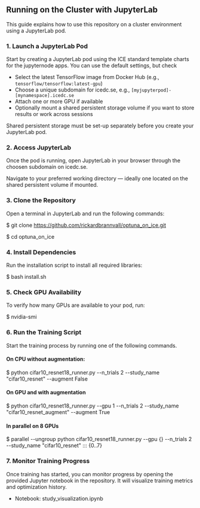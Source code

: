 ## Running on the Cluster with JupyterLab

This guide explains how to use this repository on a cluster environment using a JupyterLab pod.

### 1. Launch a JupyterLab Pod

Start by creating a JupyterLab pod using the ICE standard template charts for the jupyternode apps. You can use the default settings, but check

- Select the latest TensorFlow image from Docker Hub (e.g., `tensorflow/tensorflow:latest-gpu`)
- Choose a unique subdomain for icedc.se, e.g., `[myjupyterpod]-[mynamespace].icedc.se`
- Attach one or more GPU if available
- Optionally mount a shared persistent storage volume if you want to store results or work across sessions

Shared persistent storage must be set-up separately before you create your JupyterLab pod.

### 2. Access JupyterLab

Once the pod is running, open JupyterLab in your browser through the choosen subdomain on icedc.se. 

Navigate to your preferred working directory — ideally one located on the shared persistent volume if mounted.

### 3. Clone the Repository

Open a terminal in JupyterLab and run the following commands:

$ git clone https://github.com/rickardbrannvall/optuna_on_ice.git

$ cd optuna_on_ice

### 4. Install Dependencies

Run the installation script to install all required libraries:

$ bash install.sh

### 5. Check GPU Availability
To verify how many GPUs are available to your pod, run:

$ nvidia-smi

### 6. Run the Training Script
Start the training process by running one of the following commands.

#### On CPU without augmentation: 

$ python cifar10_resnet18_runner.py --n_trials 2 --study_name "cifar10_resnet" --augment False

#### On GPU and with augmentation

$ python cifar10_resnet18_runner.py --gpu 1 --n_trials 2 --study_name "cifar10_resnet_augment" --augment True

#### In parallel on 8 GPUs

$ parallel --ungroup python cifar10_resnet18_runner.py --gpu {} --n_trials 2 --study_name "cifar10_resnet" ::: {0..7}

### 7. Monitor Training Progress
Once training has started, you can monitor progress by opening the provided Jupyter notebook in the repository. It will visualize training metrics and optimization history.

- Notebook: study_visualization.ipynb
